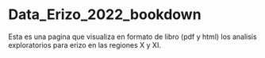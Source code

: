 # Data_Erizo_2022_bookdown
Esta es una pagina que visualiza en formato de libro (pdf y html) los analisis exploratorios para erizo en las regiones X y XI.
